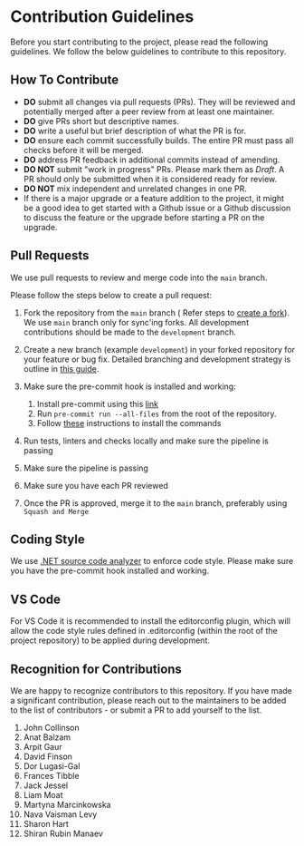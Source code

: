 # Contribution Guidelines

Before you start contributing to the project, please read the following guidelines. We follow the below guidelines to contribute to this repository.

## How To Contribute

* **DO** submit all changes via pull requests (PRs). They will be reviewed and potentially merged after a peer review from at least one maintainer.
* **DO** give PRs short but descriptive names.
* **DO** write a useful but brief description of what the PR is for.
* **DO** ensure each commit successfully builds. The entire PR must pass all checks before it will be merged.
* **DO** address PR feedback in additional commits instead of amending.
* **DO NOT** submit "work in progress" PRs. Please mark them as *Draft*. A PR should only be submitted when it is considered ready for review.
* **DO NOT** mix independent and unrelated changes in one PR.
* If there is a major upgrade or a feature addition to the project, it might be a good idea to get started with a Github issue or a Github discussion to discuss the feature or the upgrade before starting a PR on the upgrade.

## Pull Requests

We use pull requests to review and merge code into the `main` branch.

Please follow the steps below to create a pull request:

1. Fork the repository from the `main` branch ( Refer steps to [create a fork](https://docs.github.com/en/pull-requests/collaborating-with-pull-requests/working-with-forks/fork-a-repo)). We use `main` branch only for sync'ing forks. All development contributions should be made to the `development` branch.

1. Create a new branch (example `development`) in your forked repository for your feature or bug fix. Detailed branching and development strategy is outline in [this guide](docs/setup-guide.md#diagram-for-forking-and-syncing).

1. Make sure the pre-commit hook is installed and working:
   1. Install pre-commit using this [link](https://pre-commit.com/#installation)
   1. Run `pre-commit run --all-files` from the root of the repository.
   1. Follow [these](https://github.com/pocc/pre-commit-hooks?tab=readme-ov-file#information-about-the-commands) instructions to install the commands

1. Run tests, linters and checks locally and make sure the pipeline is passing

1. Make sure the pipeline is passing

1. Make sure you have each PR reviewed

1. Once the PR is approved, merge it to the `main` branch, preferably using `Squash and Merge`

## Coding Style

We use [.NET source code analyzer](https://learn.microsoft.com/en-us/dotnet/fundamentals/code-analysis/overview?tabs=net-8) to enforce code style.
Please make sure you have the pre-commit hook installed and working.

## VS Code

For VS Code it is recommended to install the editorconfig plugin, which will allow the code style rules defined in .editorconfig (within the root of the project repository) to be applied during development.

## Recognition for Contributions

We are happy to recognize contributors to this repository. If you have made a significant contribution, please reach out to the maintainers to be added to the list of contributors - or submit a PR to add yourself to the list.

1. John Collinson
1. Anat Balzam
1. Arpit Gaur
1. David Finson
1. Dor Lugasi-Gal
1. Frances Tibble
1. Jack Jessel
1. Liam Moat
1. Martyna Marcinkowska
1. Nava Vaisman Levy
1. Sharon Hart
1. Shiran Rubin Manaev
